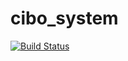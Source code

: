 # cibo_system

[![Build Status](https://travis-ci.org/zacck/cibo_system}.png?branch=master)](https://travis-ci.org/zacck/cibo_system)


